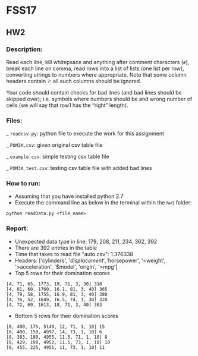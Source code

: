 # FSS17
## HW2

### Description: 

Read each line, kill whitepsace and anything after comment characters (`#`), break each line on comma, read rows into a list of lists (one list per row), converting strings to numbers where appropriate. Note that some column headers contain `?`: all such columns should be ignored. 

Your code should contain checks for bad lines (and bad lines should be skipped over); i.e. symbols where numbers should be and wrong number of cells (we will say that row1 has the “right” length).

### Files: 

_ `readcsv.py`: python file to execute the work for this assignment 

_ `POM3A.csv`: given original csv table file 

_ `example.csv`: simple testing csv table file 

_ `POM3A_test.csv`: testing csv table file with added bad lines 

### How to run:

- Assuming that you have installed python 2.7
- Execute the command line as below in the terminal within the `hw1` folder:
```
python readData.py <file_name>
```

### Report:
- Unexpected data type in line: 179, 208, 211, 234, 362, 392 
- There are 392 entries in the table
- Time that takes to read file "auto.csv": 1.376338
- Headers: 
['cylinders', '$displacement', '$horsepower', '<weight', '>acceleration', '$model', 'origin', '>mpg']
- Top 5 rows for their domination scores
```
[4, 71, 65, 1773, 19, 71, 3, 30] 318
[4, 81, 60, 1760, 16.1, 81, 3, 40] 365
[4, 79, 58, 1755, 16.9, 81, 3, 40] 388
[4, 76, 52, 1649, 16.5, 74, 3, 30] 320
[4, 72, 69, 1613, 18, 71, 3, 40] 363
```
- Bottom 5 rows for their domination scores
```
[8, 400, 175, 5140, 12, 71, 1, 10] 15
[8, 400, 150, 4997, 14, 73, 1, 10] 6
[8, 383, 180, 4955, 11.5, 71, 1, 10] 8
[8, 429, 198, 4952, 11.5, 73, 1, 10] 10
[8, 455, 225, 4951, 11, 73, 1, 10] 11
```
